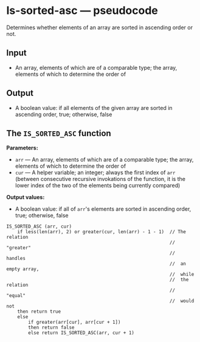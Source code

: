 # Is-sorted-asc — pseudocode

Determines whether elements of an array are sorted in ascending order or not.

## Input

- An array, elements of which are of a comparable type; the array, elements of which to determine the order of

## Output

- A boolean value: if all elements of the given array are sorted in ascending order, true; otherwise, false

## The `IS_SORTED_ASC` function

**Parameters:**

- `arr` — An array, elements of which are of a comparable type; the array, elements of which to determine the order of
- `cur` — A helper variable; an integer; always the first index of `arr` (between consecutive recursive invokations of the function, it is the lower index of the two of the elements being currently compared)

**Output values:**

- A boolean value: if all of `arr`'s elements are sorted in ascending order, true; otherwise, false

```
IS_SORTED_ASC (arr, cur)
	if less(len(arr), 2) or greater(cur, len(arr) - 1 - 1)	// The relation
															//	"greater"
															//	handles
															//	an empty array,
															//	while
															//	the relation
															//	"equal"
															//	would not
	then return true
	else
		if greater(arr[cur], arr[cur + 1])
		then return false
		else return IS_SORTED_ASC(arr, cur + 1)
```